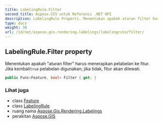 ```yaml
---
title: LabelingRule.Filter
second_title: Aspose.GIS untuk Referensi .NET API
description: LabelingRule Properti. Menentukan apakah aturan filter harus menerapkan pelabelan ke fitur. Jika kembalitrue pelabelan digunakan jika tidak fitur akan dilewati.
type: docs
weight: 30
url: /id/net/aspose.gis.rendering.labelings/labelingrule/filter/
---
```

## LabelingRule.Filter property

Menentukan apakah "aturan filter" harus menerapkan pelabelan ke fitur. Jika kembali`true` pelabelan digunakan; jika tidak, fitur akan dilewati.

```csharp
public Func<Feature, bool> Filter { get; }
```

### Lihat juga

* class [Feature](../../../aspose.gis/feature/)
* class [LabelingRule](../)
* ruang nama [Aspose.Gis.Rendering.Labelings](../../labelingrule/)
* perakitan [Aspose.GIS](../../../)


